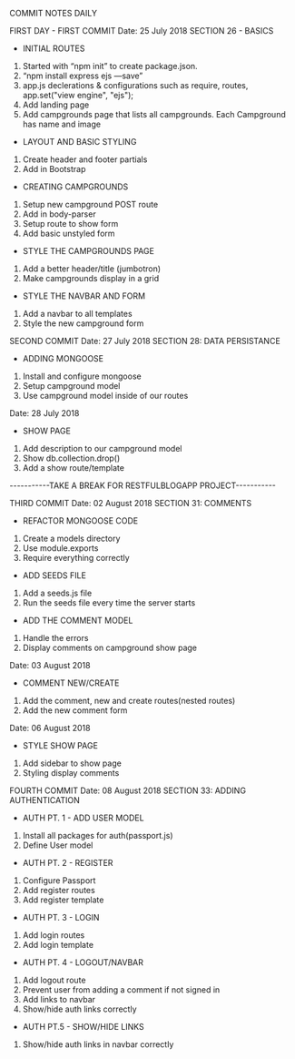 COMMIT NOTES DAILY

FIRST DAY - FIRST COMMIT
Date: 25 July 2018
SECTION 26 - BASICS

* INITIAL ROUTES

1. Started with “npm init” to create package.json. 
2. “npm install express ejs —save”
3. app.js declerations & configurations such as require, routes, app.set("view engine", "ejs"); 
4. Add landing page
5. Add campgrounds page that lists all campgrounds. Each Campground has name and image

* LAYOUT AND BASIC STYLING

1. Create header and footer partials
2. Add in Bootstrap

* CREATING CAMPGROUNDS

1. Setup new campground POST route
2. Add in body-parser
3. Setup route to show form
4. Add basic unstyled form

* STYLE THE CAMPGROUNDS PAGE

1. Add a better header/title (jumbotron)
2. Make campgrounds display in a grid

* STYLE THE NAVBAR AND FORM

1. Add a navbar to all templates
2. Style the new campground form

SECOND COMMIT
Date: 27 July 2018
SECTION 28: DATA PERSISTANCE

* ADDING MONGOOSE

1. Install and configure mongoose
2. Setup campground model
3. Use campground model inside of our routes

Date: 28 July 2018
* SHOW PAGE

1. Add description to our campground model
2. Show db.collection.drop()
3. Add a show route/template

-----------TAKE A BREAK FOR RESTFULBLOGAPP PROJECT-----------

THIRD COMMIT
Date: 02 August  2018
SECTION 31: COMMENTS

* REFACTOR MONGOOSE CODE

1. Create a models directory
2. Use module.exports
3. Require everything correctly

* ADD SEEDS FILE

1. Add a seeds.js file
2. Run the seeds file every time the server starts

* ADD THE COMMENT MODEL
1. Handle the errors
2. Display comments on campground show page
 
Date: 03 August 2018
* COMMENT NEW/CREATE
1. Add the comment, new and create routes(nested routes)
2. Add the new comment form

Date: 06 August 2018
* STYLE SHOW PAGE
1. Add sidebar to show page
2. Styling display comments 

FOURTH COMMIT
Date: 08 August 2018
SECTION 33: ADDING AUTHENTICATION

* AUTH PT. 1 - ADD USER MODEL
1. Install all packages for auth(passport.js)
2. Define User model

* AUTH PT. 2 - REGISTER
1. Configure Passport
2. Add register routes
3. Add register template

* AUTH PT. 3 - LOGIN
1. Add login routes
2. Add login template

* AUTH PT. 4 - LOGOUT/NAVBAR
1. Add logout route
2. Prevent user from adding a comment if not signed in
3. Add links to navbar
4. Show/hide auth links correctly

* AUTH PT.5 - SHOW/HIDE LINKS
1. Show/hide auth links in navbar correctly
